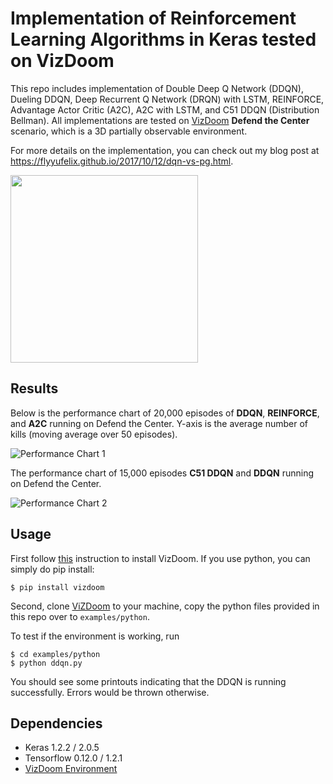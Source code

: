# Implementation of Reinforcement Learning Algorithms in Keras tested on VizDoom

This repo includes implementation of Double Deep Q Network (DDQN), Dueling DDQN, Deep Recurrent Q Network (DRQN) with LSTM, REINFORCE, Advantage Actor Critic (A2C), A2C with LSTM, and C51 DDQN (Distribution Bellman). All implementations are tested on [VizDoom](http://vizdoom.cs.put.edu.pl/) **Defend the Center** scenario, which is a 3D partially observable environment. 

For more details on the implementation, you can check out my blog post at https://flyyufelix.github.io/2017/10/12/dqn-vs-pg.html.

<img src="/resources/a2c.gif" width="300">


## Results

Below is the performance chart of 20,000 episodes of **DDQN**, **REINFORCE**, and **A2C** running on Defend the Center. Y-axis is the average number of kills (moving average over 50 episodes).

![Performance Chart 1](/resources/chart_1.png)

The performance chart of 15,000 episodes **C51 DDQN** and **DDQN** running on Defend the Center.

![Performance Chart 2](/resources/chart_2.png)

## Usage

First follow [this](https://github.com/mwydmuch/ViZDoom/blob/master/doc/Building.md) instruction to install VizDoom. If you use python, you can simply do pip install:

```
$ pip install vizdoom
```

Second, clone [ViZDoom](https://github.com/mwydmuch/ViZDoom) to your machine, copy the python files provided in this repo over to `examples/python`. 

To test if the environment is working, run

```
$ cd examples/python
$ python ddqn.py
```

You should see some printouts indicating that the DDQN is running successfully. Errors would be thrown otherwise. 

## Dependencies

* Keras 1.2.2 / 2.0.5
* Tensorflow 0.12.0 / 1.2.1
* [VizDoom Environment](http://vizdoom.cs.put.edu.pl/)





 




